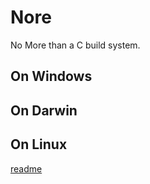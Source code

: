 # Nore

No More than a C build system.


## On Windows


## On Darwin


## On Linux



[readme](README.md)

